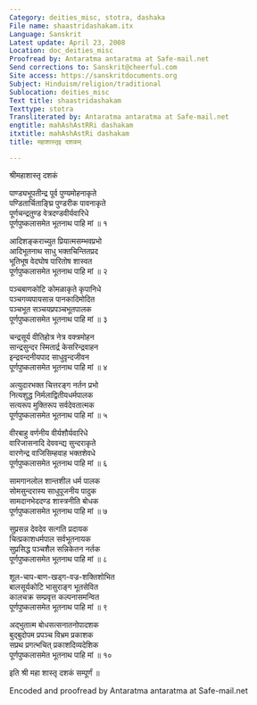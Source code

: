 ```yaml
---
Category: deities_misc, stotra, dashaka
File name: shaastridashakam.itx
Language: Sanskrit
Latest update: April 23, 2008
Location: doc_deities_misc
Proofread by: Antaratma antaratma at Safe-mail.net
Send corrections to: Sanskrit@cheerful.com
Site access: https://sanskritdocuments.org
Subject: Hinduism/religion/traditional
Sublocation: deities_misc
Text title: shaastridashakam
Texttype: stotra
Transliterated by: Antaratma antaratma at Safe-mail.net
engtitle: mahAshAstRRi dashakam
itxtitle: mahAshAstRi dashakam
title: महाशास्तृइ दशकम्

---
```

  
 श्रीमहाशास्तृ दशकं   
  
पाण्ड्यभूपतीन्द्र पूर्व पुण्यमोहनाकृते  
पण्डितार्चिताङ्घ्रि पुण्डरीक पावनाकृते  
पूर्णचन्द्रतुण्ड वेत्रदण्डवीर्यवारिधे  
पूर्णपुष्कलासमेत भूतनाथ पाहि मां ॥ १  
  
आदिशङ्कराच्युत प्रियात्मसम्भवप्रभो  
आदिभूतनाथ साधु भक्तचिन्तितप्रद  
भूतिभूष वेदघोष पारितोष शास्वत  
पूर्णपुष्कलासमेत भूतनाथ पाहि मां ॥ २  
  
पञ्चबाणकोटि कोमळाकृते कृपानिधे  
पञ्चगव्यपायसान्न पानकादिमोदित  
पञ्चभूत सञ्चयप्रपञ्चभूतपालक  
पूर्णपुष्कलासमेत भूतनाथ पाहि मां ॥ ३  
  
चन्द्रसूर्य वीतिहोत्र नेत्र वक्त्रमोहन  
सान्द्रसुन्दर स्मितार्द्र केसरिन्द्रवाहन  
इन्द्रवन्दनीयपाद साधुवृन्दजीवन  
पूर्णपुष्कलासमेत भूतनाथ पाहि मां ॥ ४  
  
अत्युदारभक्त चित्तरङ्ग नर्तन प्रभो  
नित्यशुद्ध निर्मलाद्वितीयधर्मपालक  
सत्यरूप मुक्तिरूप सर्वदेवतात्मक  
पूर्णपुष्कलासमेत भूतनाथ पाहि मां ॥ ५  
  
वीरबाहु वर्णनीय वीर्यशौर्यवारिधे  
वारिजासनादि देववन्द्य सुन्दराकृते  
वारणेन्द्र वाजिसिम्हवाह भक्तशेवधे  
पूर्णपुष्कलासमेत भूतनाथ पाहि मां ॥ ६  
  
सामगानलोल शान्तशील धर्म पालक  
सोमसुन्दरास्य साधुपूजनीय पादुक  
सामदानभेददण्ड शास्त्रनीति बोधक  
पूर्णपुष्कलासमेत भूतनाथ पाहि मां ॥ ७  
  
सुप्रसन्न देवदेव सत्गति प्रदायक  
चित्प्रकाशधर्मपाल सर्वभूतनायक  
सुप्रसिद्ध पञ्चशैल सन्निकेतन नर्तक  
पूर्णपुष्कलासमेत भूतनाथ पाहि मां ॥ ८  
  
शूल-चाप-बाण-खड्ग-वज्र-शक्तिशोभित  
बालसूर्यकोटि भासुराङ्ग भूतसेवित  
कालचक्र सम्प्रवृत्त कल्पनासमन्वित  
पूर्णपुष्कलासमेत भूतनाथ पाहि मां ॥ ९  
  
अद्भुतात्म बोधसत्सनातनोपादशक  
बुद्बुदोपम प्रपञ्च विभ्रम प्रकाशक  
सप्रथ प्रगत्भचित् प्रकाशदिव्यदेशिक  
पूर्णपुष्कलासमेत भूतनाथ पाहि मां ॥ १०  
  
इति श्री महा शास्तृ दशकं सम्पूर्णं ॥  
  
  
Encoded and proofread by Antaratma antaratma at Safe-mail.net  
  
